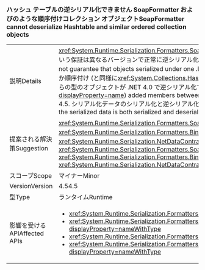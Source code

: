 ### <a name="soapformatter-cannot-deserialize-hashtable-and-similar-ordered-collection-objects"></a><span data-ttu-id="3bdd7-101">ハッシュ テーブルの逆シリアル化できません SoapFormatter およびのような順序付けコレクション オブジェクト</span><span class="sxs-lookup"><span data-stu-id="3bdd7-101">SoapFormatter cannot deserialize Hashtable and similar ordered collection objects</span></span>

|   |   |
|---|---|
|<span data-ttu-id="3bdd7-102">説明</span><span class="sxs-lookup"><span data-stu-id="3bdd7-102">Details</span></span>|<span data-ttu-id="3bdd7-103"><xref:System.Runtime.Serialization.Formatters.Soap.SoapFormatter?displayProperty=name>オブジェクトが 1 つの .NET Framework のバージョンをシリアル化するという保証は異なるバージョンで正常に逆シリアル化しません。</span><span class="sxs-lookup"><span data-stu-id="3bdd7-103">The <xref:System.Runtime.Serialization.Formatters.Soap.SoapFormatter?displayProperty=name> does not guarantee that objects serialized under one .NET Framework version will successfully deserialize under a different version.</span></span> <span data-ttu-id="3bdd7-104">コレクションを具体的には、いくつか順序付け (と同様に<xref:System.Collections.Hashtable?displayProperty=name>) 4.0 と 4.5 間のメンバーを追加など、.NET 4.5 でシリアル化された場合に、次のこれらの型のオブジェクトが .NET 4.0 で逆シリアル化できません。</span><span class="sxs-lookup"><span data-stu-id="3bdd7-104">Specifically, some ordered collections (like <xref:System.Collections.Hashtable?displayProperty=name>) added members between 4.0 and 4.5 such that objects of these types cannot deserialize with .NET 4.0 if they were serialized with .NET 4.5.</span></span> <span data-ttu-id="3bdd7-105">シリアル化データのシリアル化と逆シリアル化の両方が同じバージョンの .NET Framework で行われた場合、問題は発生しないことに注意してください。</span><span class="sxs-lookup"><span data-stu-id="3bdd7-105">Note that if the serialized data is both serialized and deserialized with the same .NET Framework version, no issue will occur.</span></span>|
|<span data-ttu-id="3bdd7-106">提案される解決策</span><span class="sxs-lookup"><span data-stu-id="3bdd7-106">Suggestion</span></span>|<span data-ttu-id="3bdd7-107"><xref:System.Runtime.Serialization.Formatters.Soap.SoapFormatter?displayProperty=name> シリアル化する必要がありますとの差し替え<xref:System.Runtime.Serialization.Formatters.Binary.BinaryFormatter?displayProperty=name>シリアル化または<xref:System.Runtime.Serialization.NetDataContractSerializer?displayProperty=name>.NET Framework の変更に対応できます。</span><span class="sxs-lookup"><span data-stu-id="3bdd7-107"><xref:System.Runtime.Serialization.Formatters.Soap.SoapFormatter?displayProperty=name> serialization should be replaced with <xref:System.Runtime.Serialization.Formatters.Binary.BinaryFormatter?displayProperty=name> serialization or <xref:System.Runtime.Serialization.NetDataContractSerializer?displayProperty=name> to be resilient to .NET Framework changes.</span></span>|
|<span data-ttu-id="3bdd7-108">スコープ</span><span class="sxs-lookup"><span data-stu-id="3bdd7-108">Scope</span></span>|<span data-ttu-id="3bdd7-109">マイナー</span><span class="sxs-lookup"><span data-stu-id="3bdd7-109">Minor</span></span>|
|<span data-ttu-id="3bdd7-110">Version</span><span class="sxs-lookup"><span data-stu-id="3bdd7-110">Version</span></span>|<span data-ttu-id="3bdd7-111">4.5</span><span class="sxs-lookup"><span data-stu-id="3bdd7-111">4.5</span></span>|
|<span data-ttu-id="3bdd7-112">型</span><span class="sxs-lookup"><span data-stu-id="3bdd7-112">Type</span></span>|<span data-ttu-id="3bdd7-113">ランタイム</span><span class="sxs-lookup"><span data-stu-id="3bdd7-113">Runtime</span></span>|
|<span data-ttu-id="3bdd7-114">影響を受ける API</span><span class="sxs-lookup"><span data-stu-id="3bdd7-114">Affected APIs</span></span>|<ul><li><xref:System.Runtime.Serialization.Formatters.Soap.SoapFormatter.Serialize(System.IO.Stream,System.Object)?displayProperty=nameWithType></li><li><xref:System.Runtime.Serialization.Formatters.Soap.SoapFormatter.Serialize(System.IO.Stream,System.Object,System.Runtime.Remoting.Messaging.Header[])?displayProperty=nameWithType></li><li><xref:System.Runtime.Serialization.Formatters.Soap.SoapFormatter.Deserialize(System.IO.Stream)?displayProperty=nameWithType></li><li><xref:System.Runtime.Serialization.Formatters.Soap.SoapFormatter.Deserialize(System.IO.Stream,System.Runtime.Remoting.Messaging.HeaderHandler)?displayProperty=nameWithType></li></ul>|

